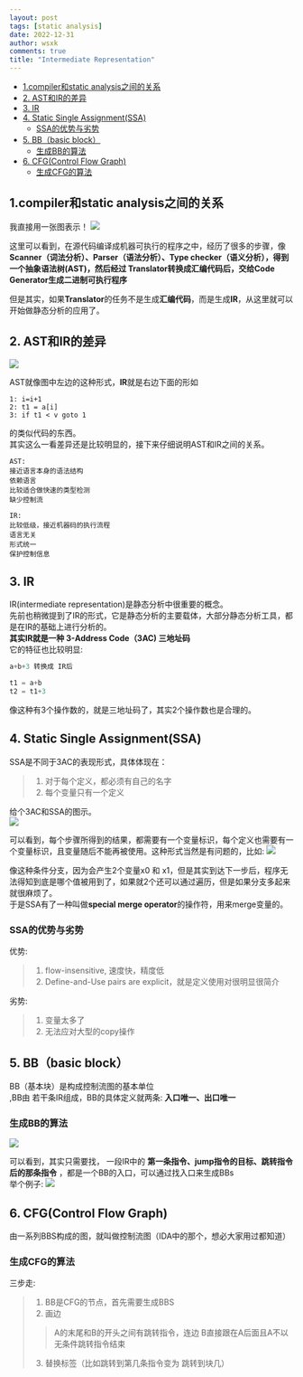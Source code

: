 ```yaml
---
layout: post
tags: [static analysis]
date: 2022-12-31
author: wsxk 
comments: true
title: "Intermediate Representation"
---
```


- [1.compiler和static analysis之间的关系](#1compiler和static-analysis之间的关系)
- [2. AST和IR的差异](#2-ast和ir的差异)
- [3. IR](#3-ir)
- [4. Static Single Assignment(SSA)](#4-static-single-assignmentssa)
  - [SSA的优势与劣势](#ssa的优势与劣势)
- [5. BB（basic block）](#5-bbbasic-block)
  - [生成BB的算法](#生成bb的算法)
- [6. CFG(Control Flow Graph)](#6-cfgcontrol-flow-graph)
  - [生成CFG的算法](#生成cfg的算法)


## 1.compiler和static analysis之间的关系<br>
我直接用一张图表示！
![](https://raw.githubusercontent.com/wsxk/wsxk_pictures/main/2022-6-27-DNS/20221231104432.png)

这里可以看到，在源代码编译成机器可执行的程序之中，经历了很多的步骤，像**Scanner（词法分析）、Parser（语法分析）、Type checker（语义分析），得到一个抽象语法树(AST)，然后经过 Translator转换成汇编代码后，交给Code Generator生成二进制可执行程序**<br>

但是其实，如果**Translator**的任务不是生成**汇编代码**，而是生成**IR**，从这里就可以开始做静态分析的应用了。<br>

## 2. AST和IR的差异<br>
![](https://raw.githubusercontent.com/wsxk/wsxk_pictures/main/2022-6-27-DNS/20221231105023.png)

AST就像图中左边的这种形式，**IR**就是右边下面的形如<br>
```
1: i=i+1
2: t1 = a[i]
3: if t1 < v goto 1
```
的类似代码的东西。<br>
其实这么一看差异还是比较明显的，接下来仔细说明AST和IR之间的关系。<br>
```
AST:
接近语言本身的语法结构
依赖语言
比较适合做快速的类型检测
缺少控制流

IR:
比较低级，接近机器码的执行流程
语言无关
形式统一
保护控制信息
```

## 3. IR<br>
IR(intermediate representation)是静态分析中很重要的概念。<br>
先前也稍微提到了IR的形式，它是静态分析的主要载体，大部分静态分析工具，都是在IR的基础上进行分析的。<br>
**其实IR就是一种 3-Address Code（3AC) 三地址码**<br>
它的特征也比较明显:
```c
a+b+3 转换成 IR后

t1 = a+b
t2 = t1+3 
```
像这种有3个操作数的，就是三地址码了，其实2个操作数也是合理的。<br>

## 4. Static Single Assignment(SSA)<br>
SSA是不同于3AC的表现形式，具体体现在：
> 1. 对于每个定义，都必须有自己的名字
> 2. 每个变量只有一个定义

给个3AC和SSA的图示。<br>
![](https://raw.githubusercontent.com/wsxk/wsxk_pictures/main/2022-6-27-DNS/20221231111237.png)

可以看到，每个步骤所得到的结果，都需要有一个变量标识，每个定义也需要有一个变量标识，且变量随后不能再被使用。这种形式当然是有问题的，比如:
![](https://raw.githubusercontent.com/wsxk/wsxk_pictures/main/2022-6-27-DNS/20221231111454.png)

像这种条件分支，因为会产生2个变量x0 和 x1，但是其实到达下一步后，程序无法得知到底是哪个值被用到了，如果就2个还可以通过遍历，但是如果分支多起来就很麻烦了。<br>
于是SSA有了一种叫做**special merge operator**的操作符，用来merge变量的。<br>

### SSA的优势与劣势<br>
优势:
> 1. flow-insensitive, 速度快，精度低
> 2. Define-and-Use pairs are explicit，就是定义使用对很明显很简介

劣势:
> 1. 变量太多了
> 2. 无法应对大型的copy操作


## 5. BB（basic block）<br>
BB（基本块）是构成控制流图的基本单位<br>,BB由 若干条IR组成，BB的具体定义就两条:
**入口唯一、出口唯一**<br>
### 生成BB的算法<br>
![](https://raw.githubusercontent.com/wsxk/wsxk_pictures/main/2022-6-27-DNS/20221231112732.png)

可以看到，其实只需要找， 一段IR中的 **第一条指令、jump指令的目标、跳转指令后的那条指令** ，都是一个BB的入口，可以通过找入口来生成BBs<br>
举个例子:
![](https://raw.githubusercontent.com/wsxk/wsxk_pictures/main/2022-6-27-DNS/20221231112939.png)


## 6. CFG(Control Flow Graph)<br>
由一系列BBS构成的图，就叫做控制流图（IDA中的那个，想必大家用过都知道）<br>

### 生成CFG的算法<br>
三步走:
> 1. BB是CFG的节点，首先需要生成BBS
> 2. 画边
> > A的末尾和B的开头之间有跳转指令，连边
> > B直接跟在A后面且A不以无条件跳转指令结束
> 3. 替换标签（比如跳转到第几条指令变为 跳转到块几）

